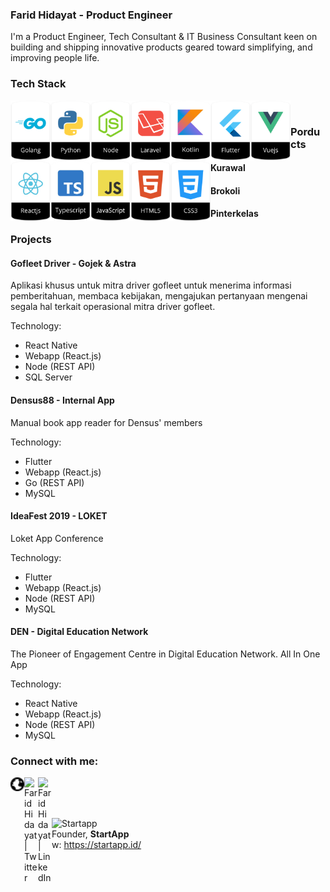 ### Farid Hidayat - Product Engineer

I'm a Product Engineer, Tech Consultant & IT Business Consultant keen on building and shipping innovative products geared toward simplifying, and improving people life.

### Tech Stack

<img align="left" alt="Golang" width="64px" src="assets/golang.png" />
<img align="left" alt="Python" width="64px" src="assets/python.png" />
<img align="left" alt="Nodejs" width="64px" src="assets/nodejs.png" />
<img align="left" alt="Laravel" width="64px" src="assets/laravel.png" />
<img align="left" alt="Kotlin" width="64px" src="assets/kotlin.png" />
<img align="left" alt="Flutter" width="64px" src="assets/flutter.png" />
<img align="left" alt="Vuejs" width="64px" src="assets/vuejs.png" />
<img align="left" alt="Reactjs" width="64px" src="assets/reactjs.png" />
<img align="left" alt="Typescript" width="64px" src="assets/typescript.png" />
<img align="left" alt="Javascript" width="64px" src="assets/js.png" />
<img align="left" alt="HTML5" width="64px" src="assets/html5.png" />
<img align="left" alt="CSS" width="64px" src="assets/css3.png" />

<br/>

### Porducts
#### Kurawal
#### Brokoli
#### Pinterkelas

### Projects
#### Gofleet Driver - Gojek & Astra
Aplikasi khusus untuk mitra driver gofleet untuk menerima informasi pemberitahuan, membaca kebijakan, mengajukan pertanyaan mengenai segala hal terkait operasional mitra driver gofleet.

Technology:
- React Native
- Webapp (React.js)
- Node (REST API)
- SQL Server

#### Densus88 - Internal App
Manual book app reader for Densus' members

Technology:
- Flutter
- Webapp (React.js)
- Go (REST API)
- MySQL

#### IdeaFest 2019 - LOKET
Loket App Conference

Technology:
- Flutter
- Webapp (React.js)
- Node (REST API)
- MySQL

#### DEN - Digital Education Network
The Pioneer of Engagement Centre in Digital Education Network. All In One App

Technology:
- React Native
- Webapp (React.js)
- Node (REST API)
- MySQL

### Connect with me:

[<img align="left" alt="Farid Hidayat" width="22px" src="https://raw.githubusercontent.com/iconic/open-iconic/master/svg/globe.svg" />][website]
<!-- [<img align="left" alt="Farid Hidayat | YouTube" width="22px" src="https://cdn.jsdelivr.net/npm/simple-icons@v3/icons/youtube.svg" />][youtube] -->
[<img align="left" alt="Farid Hidayat | Twitter" width="22px" src="https://cdn.jsdelivr.net/npm/simple-icons@v3/icons/twitter.svg" />][twitter]
[<img align="left" alt="Farid Hidayat | LinkedIn" width="22px" src="https://cdn.jsdelivr.net/npm/simple-icons@v3/icons/linkedin.svg" />][linkedin]

[website]: https://faridlab.github.io
[twitter]: https://twitter.com/faridlab
<!-- [youtube]: https://youtube.com/faridlab -->
[linkedin]: https://linkedin.com/in/faridlab


<br />
<br />
<br />

<img alt="Startapp" height="64px" src="https://startapp.id/wp-content/uploads/2022/09/StartApp-Logo-Master-dark.png" /><br/>
Founder, **StartApp**<br/>
w: https://startapp.id/<br/>
